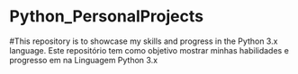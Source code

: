 # Python_PersonalProjects
#This repository is to showcase my skills and progress in the Python 3.x language. 
Este repositório tem como objetivo mostrar minhas habilidades e progresso em na Linguagem Python 3.x
